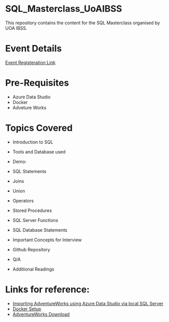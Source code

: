 # SQL_Masterclass_UoAIBSS
This repository contains the content for the SQL Masterclass organised by UOA IBSS.

# Event Details
[Event Registeration Link](https://www.facebook.com/events/1069177936899730/)

# Pre-Requisites
* Azure Data Studio
* Docker
* Adveture Works

# Topics Covered
* Introduction to SQL
* Tools and Database used
* Demo:
* SQL Statements
* Joins
* Union
* Operators
* Stored Procedures
* SQL Server Functions
* SQL Database Statements
* Important Concepts for Interview
* Github Repository
* Q/A

* Additional Readings


# Links for reference: 
* [Importing AdventureWorks using Azure Data Studio via local SQL Server](https://notedump.com/2020/01/importing-adventureworks-using-azure-data-studio-via-local-sql-server/)
* [Docker Setup](https://docs.microsoft.com/en-us/sql/linux/quickstart-install-connect-docker?view=sql-server-ver15&pivots=cs1-bash)
* [AdventureWorks Download](https://docs.microsoft.com/en-us/sql/samples/adventureworks-install-configure?view=sql-server-2017&tabs=ssms)
